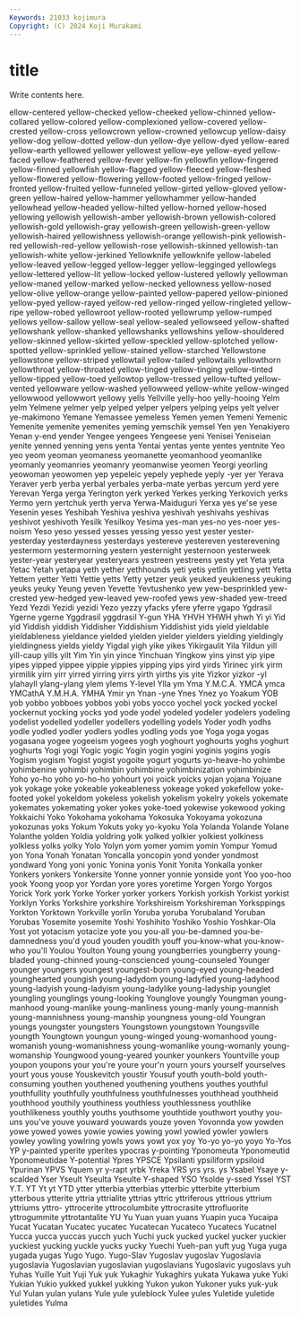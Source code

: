 ```yaml
---
Keywords: 21033 kojimura
Copyright: (C) 2024 Koji Murakami
---
```


# title

Write contents here.



ellow-centered yellow-checked yellow-cheeked yellow-chinned yellow-collared yellow-colored
yellow-complexioned yellow-covered yellow-crested yellow-cross yellowcrown yellow-crowned yellowcup yellow-daisy yellow-dog yellow-dotted
yellow-dun yellow-dye yellow-dyed yellow-eared yellow-earth yellowed yellower yellowest yellow-eye yellow-eyed
yellow-faced yellow-feathered yellow-fever yellow-fin yellowfin yellow-fingered yellow-finned yellowfish yellow-flagged yellow-fleeced
yellow-fleshed yellow-flowered yellow-flowering yellow-footed yellow-fringed yellow-fronted yellow-fruited yellow-funneled yellow-girted yellow-gloved
yellow-green yellow-haired yellow-hammer yellowhammer yellow-handed yellowhead yellow-headed yellow-hilted yellow-horned yellow-hosed
yellowing yellowish yellowish-amber yellowish-brown yellowish-colored yellowish-gold yellowish-gray yellowish-green yellowish-green-yellow yellowish-haired
yellowishness yellowish-orange yellowish-pink yellowish-red yellowish-red-yellow yellowish-rose yellowish-skinned yellowish-tan yellowish-white yellow-jerkined
Yellowknife yellowknife yellow-labeled yellow-leaved yellow-legged yellow-legger yellow-legginged yellowlegs yellow-lettered yellow-lit
yellow-locked yellow-lustered yellowly yellowman yellow-maned yellow-marked yellow-necked yellowness yellow-nosed yellow-olive
yellow-orange yellow-painted yellow-papered yellow-pinioned yellow-pyed yellow-rayed yellow-red yellow-ringed yellow-ringleted yellow-ripe
yellow-robed yellowroot yellow-rooted yellowrump yellow-rumped yellows yellow-sallow yellow-seal yellow-sealed yellowseed
yellow-shafted yellowshank yellow-shanked yellowshanks yellowshins yellow-shouldered yellow-skinned yellow-skirted yellow-speckled yellow-splotched
yellow-spotted yellow-sprinkled yellow-stained yellow-starched Yellowstone yellowstone yellow-striped yellowtail yellow-tailed yellowtails
yellowthorn yellowthroat yellow-throated yellow-tinged yellow-tinging yellow-tinted yellow-tipped yellow-toed yellowtop yellow-tressed
yellow-tufted yellow-vented yellowware yellow-washed yellowweed yellow-white yellow-winged yellowwood yellowwort yellowy
yells Yellville yelly-hoo yelly-hooing Yelm yelm Yelmene yelmer yelp yelped
yelper yelpers yelping yelps yelt yelver ye-makimono Yemane Yemassee yemeless
Yemen yemen Yemeni Yemenic Yemenite yemenite yemenites yeming yemschik yemsel
Yen yen Yenakiyero Yenan y-end yender Yengee yengees Yengeese yeni
Yenisei Yeniseian yenite yenned yenning yens yenta Yentai yentas yente
yentes yentnite Yeo yeo yeom yeoman yeomaness yeomanette yeomanhood yeomanlike
yeomanly yeomanries yeomanry yeomanwise yeomen Yeorgi yeorling yeowoman yeowomen yep
yepeleic yepely yephede yeply -yer yer Yerava Yeraver yerb yerba
yerbal yerbales yerba-mate yerbas yercum yerd yere Yerevan Yerga yerga
Yerington yerk yerked Yerkes yerking Yerkovich yerks Yermo yern yertchuk
yerth yerva Yerwa-Maiduguri Yerxa yes ye'se yese Yesenin yeses Yeshibah
Yeshiva yeshiva yeshivah yeshivahs yeshivas yeshivot yeshivoth Yesilk Yesilkoy Yesima
yes-man yes-no yes-noer yes-noism Yeso yeso yessed yesses yessing yesso
yest yester yester- yesterday yesterdayness yesterdays yestereve yestereven yesterevening yestermorn
yestermorning yestern yesternight yesternoon yesterweek yester-year yesteryear yesteryears yestreen yestreens
yesty yet Yeta yeta Yetac Yetah yetapa yeth yether yethhounds
yeti yetis yetlin yetling yett Yetta Yettem yetter Yetti Yettie
yetts Yetty yetzer yeuk yeuked yeukieness yeuking yeuks yeuky Yeung
yeven Yevette Yevtushenko yew yew-besprinkled yew-crested yew-hedged yew-leaved yew-roofed yews
yew-shaded yew-treed Yezd Yezdi Yezidi yezidi Yezo yezzy yfacks yfere
yferre ygapo Ygdrasil Ygerne ygerne Yggdrasil yggdrasil Y-gun YHA YHVH
YHWH yhwh Yi yi Yid yid Yiddish yiddish Yiddisher Yiddishism
Yiddishist yids yield yieldable yieldableness yieldance yielded yielden yielder yielders
yielding yieldingly yieldingness yields yieldy Yigdal yigh yike yikes Yikirgaulit
Yila Yildun yill yill-caup yills yilt Yim Yin yin yince
Yinchuan Yingkow yins yinst yip yipe yipes yipped yippee yippie
yippies yipping yips yird yirds Yirinec yirk yirm yirmilik yirn
yirr yirred yirring yirrs yirth yirths yis yite Yizkor yizkor
-yl ylahayll ylang-ylang ylem ylems Y-level Ylla ym Yma Y.M.C.A.
YMCA ymca YMCathA Y.M.H.A. YMHA Ymir yn Ynan -yne Ynes
Ynez yo Yoakum YOB yob yobbo yobboes yobbos yobi yobs
yocco yochel yock yocked yockel yockernut yocking yocks yod yode
yodel yodeled yodeler yodelers yodeling yodelist yodelled yodeller yodellers yodelling
yodels Yoder yodh yodhs yodle yodled yodler yodlers yodles yodling
yods yoe Yoga yoga yogas yogasana yogee yogeeism yogees yogh
yoghourt yoghourts yoghs yoghurt yoghurts Yogi yogi Yogic yogic Yogin
yogin yogini yoginis yogins yogis Yogism yogism Yogist yogist yogoite
yogurt yogurts yo-heave-ho yohimbe yohimbenine yohimbi yohimbin yohimbine yohimbinization yohimbinize
Yoho yo-ho yoho yo-ho-ho yohourt yoi yoick yoicks yojan yojana
Yojuane yok yokage yoke yokeable yokeableness yokeage yoked yokefellow yoke-footed
yokel yokeldom yokeless yokelish yokelism yokelry yokels yokemate yokemates yokemating
yoker yokes yoke-toed yokewise yokewood yoking Yokkaichi Yoko Yokohama yokohama
Yokosuka Yokoyama yokozuna yokozunas yoks Yokum Yokuts yoky yo-kyoku Yola
Yolanda Yolande Yolane Yolanthe yolden Yoldia yoldring yolk yolked yolkier
yolkiest yolkiness yolkless yolks yolky Yolo Yolyn yom yomer yomim
yomin Yompur Yomud yon Yona Yonah Yonatan Yoncalla yoncopin yond
yonder yondmost yondward Yong yoni yonic Yonina yonis Yonit Yonita
Yonkalla yonker Yonkers yonkers Yonkersite Yonne yonner yonnie yonside yont
Yoo yoo-hoo yook Yoong yoop yor Yordan yore yores yoretime
Yorgen Yorgo Yorgos Yorick York york Yorke Yorker yorker yorkers
Yorkish yorkish Yorkist yorkist Yorklyn Yorks Yorkshire yorkshire Yorkshireism Yorkshireman
Yorksppings Yorkton Yorktown Yorkville yorlin Yoruba yoruba Yorubaland Yoruban Yorubas
Yosemite yosemite Yoshi Yoshihito Yoshiko Yoshio Yoshkar-Ola Yost yot yotacism
yotacize yote you you-all you-be-damned you-be-damnedness you'd youd youden youdith
youff you-know-what you-know-who you'll Youlou Youlton Young young youngberries youngberry
young-bladed young-chinned young-conscienced young-counseled Younger younger youngers youngest youngest-born young-eyed
young-headed younghearted youngish young-ladydom young-ladyfied young-ladyhood young-ladyish young-ladyism young-ladylike young-ladyship
younglet youngling younglings young-looking Younglove youngly Youngman young-manhood young-manlike young-manliness
young-manly young-mannish young-mannishness young-manship youngness young-old Youngran youngs youngster youngsters
Youngstown youngstown Youngsville youngth Youngtown youngun young-winged young-womanhood young-womanish young-womanishness
young-womanlike young-womanly young-womanship Youngwood young-yeared younker younkers Yountville youp youpon
youpons your you're youre your'n yourn yours yourself yourselves yourt
yous youse Youskevitch youstir Yousuf youth youth-bold youth-consuming youthen youthened
youthening youthens youthes youthful youthfullity youthfully youthfulness youthfulnesses youthhead youthheid
youthhood youthily youthiness youthless youthlessness youthlike youthlikeness youthly youths youthsome
youthtide youthwort youthy you-uns you've youve youward youwards youze yoven
Yovonnda yow yowden yowe yowed yowes yowie yowies yowing yowl
yowled yowler yowlers yowley yowling yowlring yowls yows yowt yox
yoy Yo-yo yo-yo yoyo Yo-Yos YP y-painted yperite yperites ypocras
y-pointing Yponomeuta Yponomeutid Yponomeutidae Y-potential Ypres YPSCE Ypsilanti ypsiliform ypsiloid
Ypurinan YPVS Yquem yr y-rapt yrbk Yreka YRS yrs yrs.
ys Ysabel Ysaye y-scalded Yser Yseult Yseulta Yseulte Y-shaped YSO
Ysolde y-ssed Yssel YST Y.T. YT Yt yt YTD ytter
ytterbia ytterbias ytterbic ytterbite ytterbium ytterbous ytterite yttria yttrialite yttrias
yttric yttriferous yttrious yttrium yttriums yttro- yttrocerite yttrocolumbite yttrocrasite yttrofluorite
yttrogummite yttrotantalite YU Yu Yuan yuan yuans Yuapin yuca Yucaipa
Yucat Yucatan Yucatec yucatec Yucatecan Yucateco Yucatecs Yucatnel Yucca yucca
yuccas yucch yuch Yuchi yuck yucked yuckel yucker yuckier yuckiest
yucking yuckle yucks yucky Yuechi Yueh-pan yuft yug Yuga yuga
yugada yugas Yugo Yugo. Yugo-Slav Yugoslav yugoslav Yugoslavia yugoslavia Yugoslavian
yugoslavian yugoslavians Yugoslavic yugoslavs yuh Yuhas Yuille Yuit Yuji Yuk
yuk Yukaghir Yukaghirs yukata Yukawa yuke Yuki Yukian Yukio yukked
yukkel yukking Yukon yukon Yukoner yuks yuk-yuk Yul Yulan yulan
yulans Yule yule yuleblock Yulee yules Yuletide yuletide yuletides Yulma
